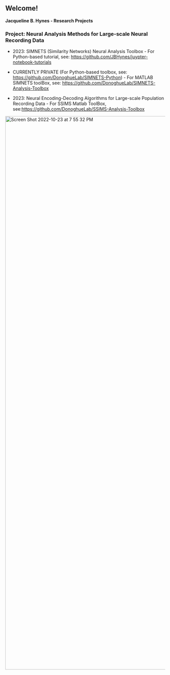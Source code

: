 ## Welcome! 
**Jacqueline B. Hynes - Research Projects**

### Project: Neural Analysis Methods for Large-scale Neural Recording Data

- 2023: SIMNETS (Similarity Networks) Neural Analysis Toolbox
       - For Python-based tutorial, see: https://github.com/JBHynes/juypter-notebook-tutorials
- CURRENTLY PRIVATE (For Python-based toolbox, see: https://github.com/DonoghueLab/SIMNETS-Python)
       - For MATLAB SIMNETS toolBox, see:  https://github.com/DonoghueLab/SIMNETS-Analysis-Toolbox
            
- 2023: Neural Encoding-Decoding Algorithms for Large-scale Population Recording Data
       - For SSIMS Matlab ToolBox, see:https://github.com/DonoghueLab/SSIMS-Analysis-Toolbox


<img width="1737" alt="Screen Shot 2022-10-23 at 7 55 32 PM" src="https://user-images.githubusercontent.com/29176759/197424575-b2c940d1-7b19-4b47-a9ef-6082f6e24fa8.png">

